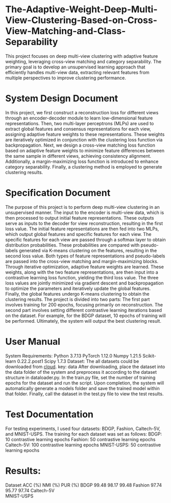 # The-Adaptive-Weight-Deep-Multi-View-Clustering-Based-on-Cross-View-Matching-and-Class-Separability
This project focuses on deep multi-view clustering with adaptive feature weighting, leveraging cross-view matching and category separability. The primary goal is to develop an unsupervised learning approach that efficiently handles multi-view data, extracting relevant features from multiple perspectives to improve clustering performance. 

# System Design Document
In this project, we first construct a reconstruction loss for different views through an encoder-decoder module to learn low-dimensional feature representations. Then, two multi-layer perceptrons (MLPs) are used to extract global features and consensus representations for each view, assigning adaptive feature weights to these representations. These weights are iteratively optimized in conjunction with the clustering loss function via backpropagation.
Next, we design a cross-view matching loss function based on adaptive feature weights to minimize feature differences between the same sample in different views, achieving consistency alignment. Additionally, a margin-maximizing loss function is introduced to enhance category separability. Finally, a clustering method is employed to generate clustering results. 

# Specification Document
The purpose of this project is to perform deep multi-view clustering in an unsupervised manner. The input to the encoder is multi-view data, which is then processed to output initial feature representations. These outputs serve as inputs to the decoder for view reconstruction, resulting in the first loss value.
The initial feature representations are then fed into two MLPs, which output global features and specific features for each view. The specific features for each view are passed through a softmax layer to obtain distribution probabilities. These probabilities are compared with pseudo-labels generated via K-means clustering on the features, resulting in the second loss value.
Both types of feature representations and pseudo-labels are passed into the cross-view matching and margin-maximizing blocks. Through iterative optimization, adaptive feature weights are learned. These weights, along with the two feature representations, are then input into a contrastive learning loss function, yielding the third loss value. The three loss values are jointly minimized via gradient descent and backpropagation to optimize the parameters and iteratively update the global features. Finally, the global features undergo K-means clustering to obtain the clustering results.
The project is divided into two parts:
    The first part involves training for 200 epochs, focusing primarily on reconstruction.
    The second part involves setting different contrastive learning iterations based on the dataset. For example, for the BDGP dataset, 10 epochs of training will be performed. Ultimately, the system will output the best clustering result.

# User Manual
System Requirements:
Python 3.7.13
PyTorch 1.12.0
Numpy 1.21.5
Scikit-learn 0.22.2.post1
Scipy 1.7.3
Dataset:
The all datasets could be downloaded from [cloud](https://pan.baidu.com/s/18If7bx2ZOVZhyijtzycjXA). key: data
After downloading, place the dataset into the data folder of the system and preprocess it according to the dataset structure in dataloader.py. In the train.py file, set the number of training epochs for the dataset and run the script. Upon completion, the system will automatically generate a models folder and save the trained model within that folder. Finally, call the dataset in the test.py file to view the test results.

# Test Documentation
For testing experiments, I used four datasets: BDGP, Fashion, Caltech-5V, and MNIST-USPS. The training for each dataset was set as follows:
    BDGP: 10 contrastive learning epochs
    Fashion: 50 contrastive learning epochs
    Caltech-5V: 100 contrastive learning epochs
    MNIST-USPS: 50 contrastive learning epochs

# Results:
Dataset	     ACC (%)	  NMI (%)	   PUR (%)
BDGP	      99.48	       98.17	    99.48
Fashion		  97.74        95.77        97.74
Caltech-5V			
MNIST-USPS			
